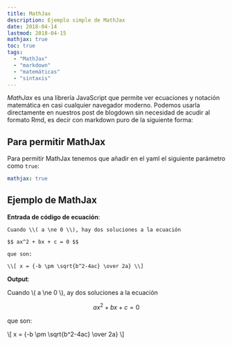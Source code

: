 ```yaml
---
title: MathJax
description: Ejemplo simple de MathJax
date: 2018-04-14
lastmod: 2018-04-15
mathjax: true
toc: true
tags:
  - "MathJax"
  - "markdown"
  - "matemáticas"
  - "sintaxis"
---
```


*MathJax* es una librería JavaScript que permite ver ecuaciones y notación matemática en casi cualquier navegador moderno.
Podemos usarla directamente en nuestros post de blogdown sin necesidad de acudir al formato Rmd, es decir con markdown puro de la siguiente forma:

<!--more-->

## Para permitir MathJax

Para permitir MathJax tenemos que añadir en el yaml el siguiente parámetro como 
`true`:

```yaml
mathjax: true
```

## Ejemplo de MathJax

**Entrada de código de ecuación**:

```
Cuando \\( a \ne 0 \\), hay dos soluciones a la ecuación

$$ ax^2 + bx + c = 0 $$

que son:

\\[ x = {-b \pm \sqrt{b^2-4ac} \over 2a} \\]
```

**Output**:

Cuando \\( a \ne 0 \\), ay dos soluciones a la ecuación

$$ ax^2 + bx + c = 0 $$

que son:

\\[ x = {-b \pm \sqrt{b^2-4ac} \over 2a} \\]
